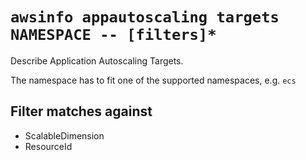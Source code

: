 # `awsinfo appautoscaling targets NAMESPACE -- [filters]*`

Describe Application Autoscaling Targets.

The namespace has to fit one of the supported namespaces, e.g. `ecs`

## Filter matches against

* ScalableDimension 
* ResourceId 